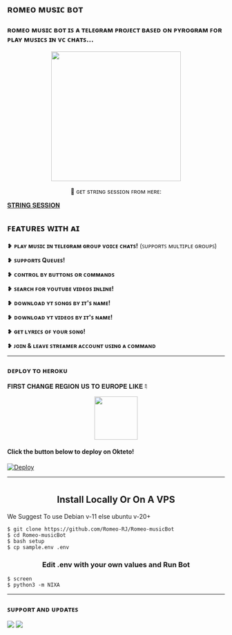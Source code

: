 <h2 align="centre"> ʀᴏᴍᴇᴏ ᴍᴜsɪᴄ ʙᴏᴛ </h2>

### ʀᴏᴍᴇᴏ ᴍᴜsɪᴄ ʙᴏᴛ ɪꜱ ᴀ ᴛᴇʟᴇɢʀᴀᴍ ᴘʀᴏᴊᴇᴄᴛ ʙᴀꜱᴇᴅ ᴏɴ ᴘʏʀᴏɢʀᴀᴍ ꜰᴏʀ ᴘʟᴀʏ ᴍᴜꜱɪᴄꜱ ɪɴ ᴠᴄ ᴄʜᴀᴛꜱ...

<p align="center"><a href="https://t.me/Romeobot_op"><img src="https://telegra.ph/file/046a3e53fc04fa3de84e0.jpg" width="300"></a></p>
<p align="center">
    🧪 ɢᴇᴛ sᴛʀɪɴɢ sᴇssɪᴏɴ ꜰʀᴏᴍ ʜᴇʀᴇ:

[𝐒𝐓𝐑𝐈𝐍𝐆 𝐒𝐄𝐒𝐒𝐈𝐎𝐍](https://t.me/Rjssgbot)


## ꜰᴇᴀᴛᴜʀᴇꜱ ᴡɪᴛʜ ᴀɪ 

❥︎ **ᴘʟᴀʏ ᴍᴜꜱɪᴄ ɪɴ ᴛᴇʟᴇɢʀᴀᴍ ɢʀᴏᴜᴘ ᴠᴏɪᴄᴇ ᴄʜᴀᴛꜱ!** (ꜱᴜᴘᴘᴏʀᴛꜱ ᴍᴜʟᴛɪᴘʟᴇ ɢʀᴏᴜᴘꜱ)

❥︎ **ꜱᴜᴘᴘᴏʀᴛꜱ Qᴜᴇᴜᴇꜱ!**

❥︎ **ᴄᴏɴᴛʀᴏʟ ʙʏ ʙᴜᴛᴛᴏɴꜱ ᴏʀ ᴄᴏᴍᴍᴀɴᴅꜱ**

❥︎ **ꜱᴇᴀʀᴄʜ ꜰᴏʀ ʏᴏᴜᴛᴜʙᴇ ᴠɪᴅᴇᴏꜱ ɪɴʟɪɴᴇ!**

❥︎ **ᴅᴏᴡɴʟᴏᴀᴅ ʏᴛ ꜱᴏɴɢꜱ ʙʏ ɪᴛ'ꜱ ɴᴀᴍᴇ!**

❥︎ **ᴅᴏᴡɴʟᴏᴀᴅ ʏᴛ ᴠɪᴅᴇᴏꜱ ʙʏ ɪᴛ'ꜱ ɴᴀᴍᴇ!**

❥︎ **ɢᴇᴛ ʟʏʀɪᴄꜱ ᴏꜰ ʏᴏᴜʀ ꜱᴏɴɢ!**

❥︎ **ᴊᴏɪɴ & ʟᴇᴀᴠᴇ ꜱᴛʀᴇᴀᴍᴇʀ ᴀᴄᴄᴏᴜɴᴛ ᴜꜱɪɴɢ ᴀ ᴄᴏᴍᴍᴀɴᴅ**

---------------------

### ᴅᴇᴘʟᴏʏ ᴛᴏ ʜᴇʀᴏᴋᴜ 

𝐅𝐈𝐑𝐒𝐓 𝐂𝐇𝐀𝐍𝐆𝐄 𝐑𝐄𝐆𝐈𝐎𝐍 𝐔𝐒 𝐓𝐎 𝐄𝐔𝐑𝐎𝐏𝐄 𝐋𝐈𝐊𝐄 ☟︎︎︎    
    
<p align="center"><a href="https://t.me/Romeobot_op"><img src="https://telegra.ph/file/ca8c8e2fd149c6ab3d59f.jpg" width="100"></a></p>

<h4>Click the button below to deploy on Okteto!</h4>

[![Deploy](https://www.herokucdn.com/deploy/button.svg)](https://heroku.com/deploy?template=https://github.com/Romeo-RJ/Romeo-music-Bot)

---------------------

#
<h2 align="center">
   Install Locally Or On A VPS
</h2>

We Suggest To use Debian v-11 else ubuntu v-20+
```console
$ git clone https://github.com/Romeo-RJ/Romeo-musicBot
$ cd Romeo-musicBot
$ bash setup
$ cp sample.env .env
```

<h3 align="center">
    Edit <b>.env</b> with your own values and Run Bot
</h3>

```console
$ screen
$ python3 -m NIXA
```

---------------------
### ꜱᴜᴘᴘᴏʀᴛ ᴀɴᴅ ᴜᴘᴅᴀᴛᴇꜱ
<a href="https://t.me/RomeoBot_op"><img src="https://img.shields.io/badge/Join-Group%20Support-black.svg?style=for-the-badge&logo=Telegram"></a> <a href="https://t.me/Romeo_op"><img src="https://img.shields.io/badge/Join-Updates%20Channel-black.svg?style=for-the-badge&logo=Telegram"></a>

